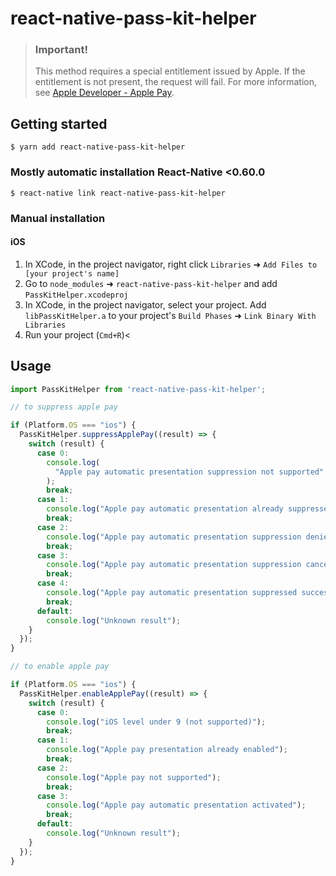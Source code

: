 # react-native-pass-kit-helper

> ### Important!
>This method requires a special entitlement issued by Apple. If the entitlement is not present, the request will fail. For more information, see [Apple Developer - Apple Pay](https://developer.apple.com/apple-pay/).

## Getting started

`$ yarn add react-native-pass-kit-helper`

### Mostly automatic installation React-Native <0.60.0

`$ react-native link react-native-pass-kit-helper`

### Manual installation


#### iOS

1. In XCode, in the project navigator, right click `Libraries` ➜ `Add Files to [your project's name]`
2. Go to `node_modules` ➜ `react-native-pass-kit-helper` and add `PassKitHelper.xcodeproj`
3. In XCode, in the project navigator, select your project. Add `libPassKitHelper.a` to your project's `Build Phases` ➜ `Link Binary With Libraries`
4. Run your project (`Cmd+R`)<


## Usage
```javascript
import PassKitHelper from 'react-native-pass-kit-helper';

// to suppress apple pay

if (Platform.OS === "ios") {
  PassKitHelper.suppressApplePay((result) => {
    switch (result) {
      case 0:
        console.log(
          "Apple pay automatic presentation suppression not supported"
        );
        break;
      case 1:
        console.log("Apple pay automatic presentation already suppressed");
        break;
      case 2:
        console.log("Apple pay automatic presentation suppression denied");
        break;
      case 3:
        console.log("Apple pay automatic presentation suppression cancelled");
        break;
      case 4:
        console.log("Apple pay automatic presentation suppressed successfully");
        break;
      default:
        console.log("Unknown result");
    }
  });
}

// to enable apple pay

if (Platform.OS === "ios") {
  PassKitHelper.enableApplePay((result) => {
    switch (result) {
      case 0:
        console.log("iOS level under 9 (not supported)");
        break;
      case 1:
        console.log("Apple pay presentation already enabled");
        break;
      case 2:
        console.log("Apple pay not supported");
        break;
      case 3:
        console.log("Apple pay automatic presentation activated");
        break;
      default:
        console.log("Unknown result");
    }
  });
}


```
